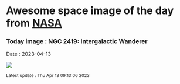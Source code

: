 
# Awesome space image of the day from [NASA](https://api.nasa.gov/)

### Today image : NGC 2419: Intergalactic Wanderer
Date : 2023-04-13

![](https://apod.nasa.gov/apod/image/2304/hubble_ngc2419_potw1908a_1024.jpg)

<small>Latest update : Thu Apr 13 09:13:06 2023</small>
        